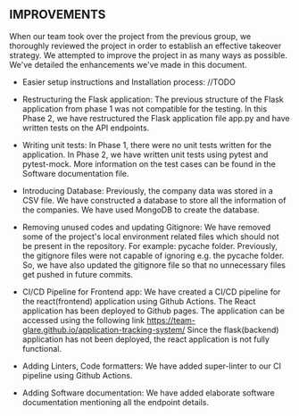 ## IMPROVEMENTS

When our team took over the project from the previous group, we thoroughly reviewed the project in order to establish an effective takeover strategy. We attempted to improve the project in as many ways as possible. We've detailed the enhancements we've made in this document.

* Easier setup instructions and Installation process:
//TODO

* Restructuring the Flask application:
The previous structure of the Flask application from phase 1 was not compatible for the testing. In this Phase 2, we have restructured the Flask application file app.py and have written tests on the API endpoints.

* Writing unit tests:
In Phase 1, there were no unit tests written for the application. In Phase 2, we have written unit tests using pytest and pytest-mock. More information on the test cases can be found in the Software documentation file. 

* Introducing Database:
Previously, the company data was stored in a CSV file. We have constructed a database to store all the information of the companies. We have used MongoDB to create the database.

* Removing unused codes and updating Gitignore:
We have removed some of the project's local environment related files which should not be present in the repository. For example: pycache folder. Previously, the gitignore files were not capable of ignoring e.g. the pycache folder. So, we have also updated the gitignore file so that no unnecessary files get pushed in future commits.

* CI/CD Pipeline for Frontend app:
We have created a CI/CD pipeline for the react(frontend) application using Github Actions. The React application has been deployed to Github pages. The application can be accessed using the following link https://team-glare.github.io/application-tracking-system/ 
Since the flask(backend) application has not been deployed, the react application is not fully functional.  

* Adding Linters, Code formatters:
We have added super-linter to our CI pipeline using Github Actions.

* Adding Software documentation:
We have added elaborate software documentation mentioning all the endpoint details.
